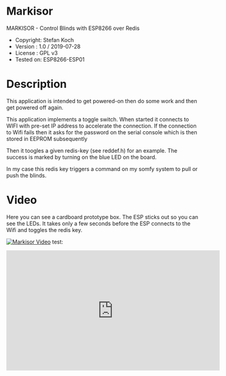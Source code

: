 # Markisor
MARKISOR - Control Blinds with ESP8266 over Redis

* Copyright: Stefan Koch
* Version  : 1.0 / 2019-07-28
* License  : GPL v3
* Tested on: ESP8266-ESP01

# Description

This application is intended to get powered-on
then do some work and then get powered off again.

This application implements a toggle switch.
When started it connects to WIFI with pre-set
IP address to accelerate the connection.
If the connection to Wifi fails then it asks for
the password on the serial console which is then
stored in EEPROM subsequently

Then it toogles a given redis-key (see reddef.h)
for an example. The success is marked by turning
on the blue LED on the board.

In my case this redis key triggers a command on
my somfy system to pull or push the blinds.

# Video
Here you can see a cardboard prototype box. The ESP sticks out so you can see the LEDs. It takes only a few seconds before the ESP connects to the Wifi and toggles the redis key.

[![Markisor Video](https://i.ytimg.com/vi/8Q8e2SZQTwA/hqdefault.jpg)](https://youtu.be/8Q8e2SZQTwA "Markisor Video")
test:
<iframe width="560" height="315"
src="https://youtu.be/8Q8e2SZQTwA" 
frameborder="0" 
allow="accelerometer; autoplay; encrypted-media; gyroscope; picture-in-picture" 
allowfullscreen></iframe>
